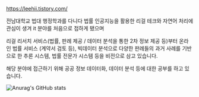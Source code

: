 https://leehii.tistory.com/

전남대학교 법대 행정학과를 다니다 법률 인공지능을 활용한 리걸 테크와 자연어 처리에 관심이 생겨 it 분야를 처음으로 접하게 됐으며

리걸 리서치 서비스(법률, 판례 제공 / 데이터 분석을 통한 2차 정보 제공 등)부터 온라인 법률 서비스 (계약서 검토 등), 빅데이터 분석으로 다양한 판례들의 과거 사례를 기반으로 한 추론 시스템, 법률 전문가 시스템 등을 비전으로 삼고 있습니다.

해당 분야에 접근하기 위해 공공 정보 데이터화, 데이터 분석 등에 대한 공부를 하고 있습니다.

![Anurag's GitHub stats](https://github-readme-stats.vercel.app/api?username=leekkkjjj&show_icons=true&theme=highcontrast)
